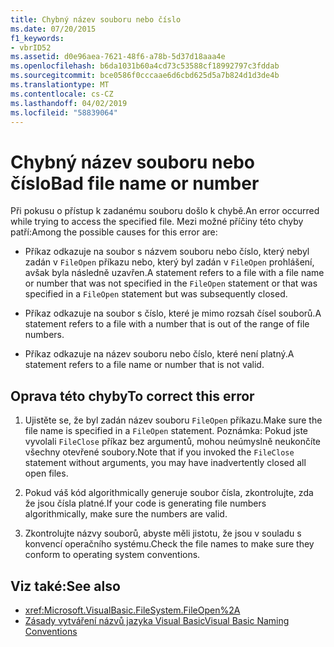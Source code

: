 ```yaml
---
title: Chybný název souboru nebo číslo
ms.date: 07/20/2015
f1_keywords:
- vbrID52
ms.assetid: d0e96aea-7621-48f6-a78b-5d37d18aaa4e
ms.openlocfilehash: b6da1031b60a4cd73c53588cf18992797c3fddab
ms.sourcegitcommit: bce0586f0cccaae6d6cbd625d5a7b824d1d3de4b
ms.translationtype: MT
ms.contentlocale: cs-CZ
ms.lasthandoff: 04/02/2019
ms.locfileid: "58839064"
---
```

# <a name="bad-file-name-or-number"></a><span data-ttu-id="879d5-102">Chybný název souboru nebo číslo</span><span class="sxs-lookup"><span data-stu-id="879d5-102">Bad file name or number</span></span>
<span data-ttu-id="879d5-103">Při pokusu o přístup k zadanému souboru došlo k chybě.</span><span class="sxs-lookup"><span data-stu-id="879d5-103">An error occurred while trying to access the specified file.</span></span> <span data-ttu-id="879d5-104">Mezi možné příčiny této chyby patří:</span><span class="sxs-lookup"><span data-stu-id="879d5-104">Among the possible causes for this error are:</span></span>  
  
-   <span data-ttu-id="879d5-105">Příkaz odkazuje na soubor s názvem souboru nebo číslo, který nebyl zadán v `FileOpen` příkazu nebo, který byl zadán v `FileOpen` prohlášení, avšak byla následně uzavřen.</span><span class="sxs-lookup"><span data-stu-id="879d5-105">A statement refers to a file with a file name or number that was not specified in the `FileOpen` statement or that was specified in a `FileOpen` statement but was subsequently closed.</span></span>  
  
-   <span data-ttu-id="879d5-106">Příkaz odkazuje na soubor s číslo, které je mimo rozsah čísel souborů.</span><span class="sxs-lookup"><span data-stu-id="879d5-106">A statement refers to a file with a number that is out of the range of file numbers.</span></span>  
  
-   <span data-ttu-id="879d5-107">Příkaz odkazuje na název souboru nebo číslo, které není platný.</span><span class="sxs-lookup"><span data-stu-id="879d5-107">A statement refers to a file name or number that is not valid.</span></span>  
  
## <a name="to-correct-this-error"></a><span data-ttu-id="879d5-108">Oprava této chyby</span><span class="sxs-lookup"><span data-stu-id="879d5-108">To correct this error</span></span>  
  
1.  <span data-ttu-id="879d5-109">Ujistěte se, že byl zadán název souboru `FileOpen` příkazu.</span><span class="sxs-lookup"><span data-stu-id="879d5-109">Make sure the file name is specified in a `FileOpen` statement.</span></span> <span data-ttu-id="879d5-110">Poznámka: Pokud jste vyvolali `FileClose` příkaz bez argumentů, mohou neúmyslně neukončíte všechny otevřené soubory.</span><span class="sxs-lookup"><span data-stu-id="879d5-110">Note that if you invoked the `FileClose` statement without arguments, you may have inadvertently closed all open files.</span></span>  
  
2.  <span data-ttu-id="879d5-111">Pokud váš kód algorithmically generuje soubor čísla, zkontrolujte, zda že jsou čísla platné.</span><span class="sxs-lookup"><span data-stu-id="879d5-111">If your code is generating file numbers algorithmically, make sure the numbers are valid.</span></span>  
  
3.  <span data-ttu-id="879d5-112">Zkontrolujte názvy souborů, abyste měli jistotu, že jsou v souladu s konvencí operačního systému.</span><span class="sxs-lookup"><span data-stu-id="879d5-112">Check the file names to make sure they conform to operating system conventions.</span></span>  
  
## <a name="see-also"></a><span data-ttu-id="879d5-113">Viz také:</span><span class="sxs-lookup"><span data-stu-id="879d5-113">See also</span></span>

- <xref:Microsoft.VisualBasic.FileSystem.FileOpen%2A>
- [<span data-ttu-id="879d5-114">Zásady vytváření názvů jazyka Visual Basic</span><span class="sxs-lookup"><span data-stu-id="879d5-114">Visual Basic Naming Conventions</span></span>](../../../visual-basic/programming-guide/program-structure/naming-conventions.md)
